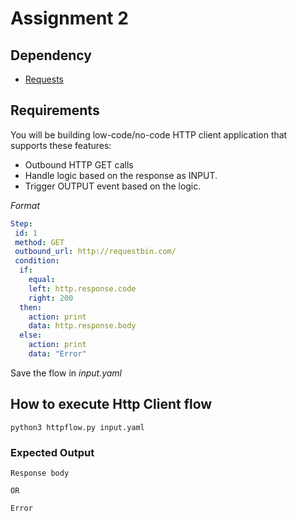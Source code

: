 # Assignment 2

## Dependency

- [Requests](https://requests.readthedocs.io/en/master/)

## Requirements

You will be building low-code/no-code HTTP client application that supports these features:

* Outbound HTTP GET calls
* Handle logic based on the response as INPUT.
* Trigger OUTPUT event based on the logic.


_Format_

```yaml
Step:
 id: 1
 method: GET
 outbound_url: http://requestbin.com/
 condition:
  if: 
    equal:
    left: http.response.code
    right: 200
  then:
    action: print
    data: http.response.body
  else:
    action: print
    data: "Error"
```

Save the flow in _input.yaml_

## How to execute Http Client flow

```
python3 httpflow.py input.yaml
```

### Expected Output

```
Response body

OR

Error
```
